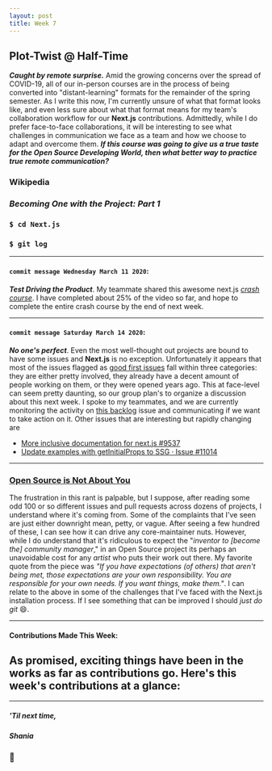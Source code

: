 ```yaml
---
layout: post
title: Week 7
---
```


## Plot-Twist @ Half-Time

***Caught by remote surprise.*** Amid the growing concerns over the spread of COVID-19, all of our in-person courses are in the process of being converted into "distant-learning" formats for the remainder of the spring semester. As I write this now, I'm currently unsure of what that format looks like, and even less sure about what that format means for my team's collaboration workflow for our **Next.js** contributions. Admittedly, while I do prefer face-to-face collaborations, it will be interesting to see what challenges in communication we face as a team and how we choose to adapt and overcome them. ***If this course was going to give us a true taste for the Open Source Developing World, then what better way to practice true remote communication?***

### Wikipedia


### *Becoming One with the Project: Part 1*
### `$ cd Next.js`
### `$ git log`

---

#### `commit message Wednesday March 11 2020`: 
***Test Driving the Product***. My teammate shared this awesome next.js *[crash course](https://www.youtube.com/watch?v=IkOVe40Sy0U)*. I have completed about 25% of the video so far, and hope to complete the entire crash course by the end of next week. 

---

#### `commit message Saturday March 14 2020`: 
***No one's perfect***. Even the most well-thought out projects are bound to have some issues and **Next.js** is no exception. Unfortunately it appears that most of the issues flagged as [good first issues](https://github.com/zeit/next.js/labels/good%20first%20issue) fall within three categories: they are either pretty involved, they already have a decent amount of people working on them, or they were opened years ago. This at face-level can seem pretty daunting, so our group plan's to organize a discussion about this next week. I spoke to my teammates, and we are currently monitoring the activity on [this backlog](https://github.com/zeit/next.js/issues/8090) issue and communicating if we want to take action on it. 
Other issues that are interesting but rapidly changing are
- [More inclusive documentation for next.js #9537 ](https://github.com/zeit/next.js/issues/9537)
- [Update examples with getInitialProps to SSG · Issue #11014](https://github.com/zeit/next.js/issues/11014)

---

### [Open Source is Not About You](https://gist.github.com/richhickey/1563cddea1002958f96e7ba9519972d9)
The frustration in this rant is palpable, but I suppose, after reading some odd 100 or so different issues and pull requests across dozens of projects, I understand where it's coming from. Some of the complaints that I've seen are just either downright mean, petty, or vague. After seeing a few hundred of these, I can see how it can drive any core-maintainer nuts. However, while I do understand that it's ridiculous to expect the "*inventor to [become the] community manager*," in an Open Source project its perhaps an unavoidable cost for any *artist* who puts their work out there. My favorite quote from the piece was *"If you have expectations (of others) that aren't being met, those expectations are your own responsibility. You are responsible for your own needs. If you want things, make them."*. I can relate to the above in some of the challenges that I've faced with the Next.js installation process. If I see something that can be improved I should *just do git* :smile:.

---

#### Contributions Made This Week:
As promised, exciting things have been in the works as far as contributions go. Here's this week's contributions at a glance:
- 

--- 
##### *'Til next time,*
##### Shania
### :mushroom: